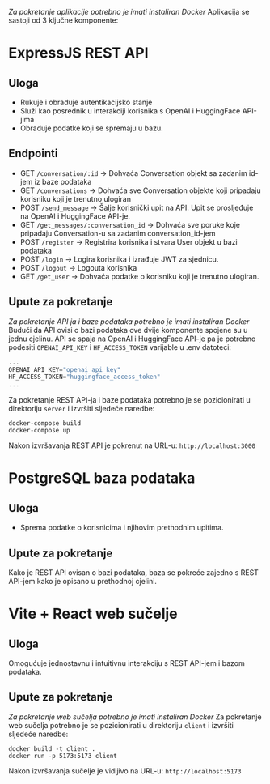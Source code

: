 *Za pokretanje aplikacije potrebno je imati instaliran Docker*
Aplikacija se sastoji od 3 ključne komponente:
# ExpressJS REST API 
## Uloga
- Rukuje i obrađuje autentikacijsko stanje
- Služi kao posrednik u interakciji korisnika s OpenAI i HuggingFace API-jima
- Obrađuje podatke koji se spremaju u bazu.
## Endpointi
- GET `/conversation/:id` -> Dohvaća Conversation objekt sa zadanim id-jem iz baze podataka
- GET `/conversations` -> Dohvaća sve Conversation objekte koji pripadaju korisniku koji je trenutno ulogiran
- POST `/send_message` -> Šalje korisnički upit na API. Upit se prosljeđuje na OpenAI i HuggingFace API-je.
- GET `/get_messages/:conversation_id` -> Dohvaća sve poruke koje pripadaju Conversation-u sa zadanim conversation_id-jem
- POST `/register` -> Registrira korisnika i stvara User objekt u bazi podataka
- POST `/login` -> Logira korisnika i izrađuje JWT za sjednicu.
- POST `/logout` -> Logouta korisnika
- GET `/get_user` -> Dohvaća podatke o korisniku koji je trenutno ulogiran.
## Upute za pokretanje
*Za pokretanje API ja i baze podataka potrebno je imati instaliran Docker*
Budući da API ovisi o bazi podataka ove dvije komponente spojene su u jednu cjelinu.
API se spaja na OpenAI i HuggingFace API-je pa je potrebno podesiti `OPENAI_API_KEY` i `HF_ACCESS_TOKEN` varijable u .env datoteci:
```js
...
OPENAI_API_KEY="openai_api_key"
HF_ACCESS_TOKEN="huggingface_access_token"
...
```
Za pokretanje REST API-ja i baze podataka potrebno je se pozicionirati u direktoriju `server` i izvršiti sljedeće naredbe:
```shell
docker-compose build
docker-compose up
```
Nakon izvršavanja REST API je pokrenut na URL-u: `http://localhost:3000`  
# PostgreSQL baza podataka 
## Uloga
- Sprema podatke o korisnicima i njihovim prethodnim upitima.
## Upute za pokretanje
Kako je REST API ovisan o bazi podataka, baza se pokreće zajedno s REST API-jem kako je opisano u prethodnoj cjelini.
# Vite + React web sučelje 
## Uloga
Omogućuje jednostavnu i intuitivnu interakciju s REST API-jem i bazom podataka.  
## Upute za pokretanje
*Za pokretanje web sučelja potrebno je imati instaliran Docker*
Za pokretanje web sučelja potrebno je se pozicionirati u direktoriju `client` i izvršiti sljedeće naredbe:
```shell
docker build -t client .
docker run -p 5173:5173 client
```
Nakon izvršavanja sučelje je vidljivo na URL-u: `http://localhost:5173`



